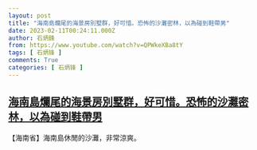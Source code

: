 ```yaml
---
layout: post
title: "海南島爛尾的海景房別墅群，好可惜。恐怖的沙灘密林，以為碰到鞋帶男"
date: 2023-02-11T00:24:11.000Z
author: 石炳鋒
from: https://www.youtube.com/watch?v=QPWkeXBa8tY
tags: [ 石炳锋 ]
comments: True
categories: [ 石炳锋 ]
---
```

<!--1676075051000-->
[海南島爛尾的海景房別墅群，好可惜。恐怖的沙灘密林，以為碰到鞋帶男](https://www.youtube.com/watch?v=QPWkeXBa8tY)
------

<div>
【海南省】海南島休閒的沙灘，非常涼爽。
</div>
